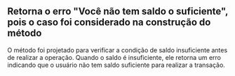 ## Retorna o erro "Você não tem saldo o suficiente", pois o caso foi considerado na construção do método

O método foi projetado para verificar a condição de saldo insuficiente antes de realizar a operação. Quando o saldo é insuficiente, ele retorna um erro indicando que o usuário não tem saldo suficiente para realizar a transação.
